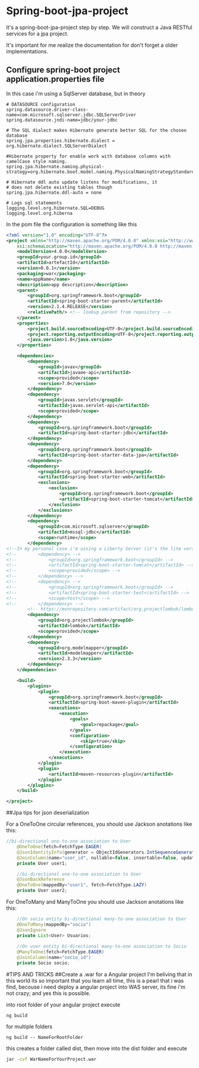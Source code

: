 # Spring-boot-jpa-project
It's a spring-boot-jpa-project step by step. We will construct a Java RESTful services for a jpa project.

It's important for me realize the documentation for don't forget a older implementations.

## Configure spring-boot project application.properties file

In this case i'm using a SqlServer database, but in theory

```properties
# DATASOURCE configuration
spring.datasource.driver-class-name=com.microsoft.sqlserver.jdbc.SQLServerDriver
spring.datasource.jndi-name=jdbc/your-jdbc

# The SQL dialect makes Hibernate generate better SQL for the chosen database
spring.jpa.properties.hibernate.dialect = org.hibernate.dialect.SQLServerDialect

#Hibernate property for enable work with database columns with camelCase style naming.
spring.jpa.hibernate.naming.physical-strategy=org.hibernate.boot.model.naming.PhysicalNamingStrategyStandardImpl

# Hibernate ddl auto update listens for modifications, it
# does not delete existing tables though
spring.jpa.hibernate.ddl-auto = none

# Logs sql statements
logging.level.org.hibernate.SQL=DEBUG
logging.level.org.hiberna
```
In the pom file the configuration is something like this
```xml
<?xml version="1.0" encoding="UTF-8"?>
<project xmlns="http://maven.apache.org/POM/4.0.0" xmlns:xsi="http://www.w3.org/2001/XMLSchema-instance"
	xsi:schemaLocation="http://maven.apache.org/POM/4.0.0 http://maven.apache.org/xsd/maven-4.0.0.xsd">
	<modelVersion>4.0.0</modelVersion>
	<groupId>your.group.id</groupId>
	<artifactId>artefactId</artifactId>
	<version>0.0.1</version>
	<packaging>war</packaging>
	<name>appName</name>
	<description>app description</description>
	<parent>
		<groupId>org.springframework.boot</groupId>
		<artifactId>spring-boot-starter-parent</artifactId>
		<version>2.1.4.RELEASE</version>
		<relativePath/> <!-- lookup parent from repository -->
	</parent>
	<properties>
		<project.build.sourceEncoding>UTF-8</project.build.sourceEncoding>
	    <project.reporting.outputEncoding>UTF-8</project.reporting.outputEncoding>
		<java.version>1.8</java.version>
	</properties>

	<dependencies>
		<dependency>
			<groupId>javax</groupId>
			<artifactId>javaee-api</artifactId>
			<scope>provided</scope>
			<version>7.0</version>
		</dependency>
		<dependency>
			<groupId>javax.servlet</groupId>
			<artifactId>javax.servlet-api</artifactId>
			<scope>provided</scope>
		</dependency>
		<dependency>
			<groupId>org.springframework.boot</groupId>
			<artifactId>spring-boot-starter-jdbc</artifactId>
		</dependency>
		<dependency>
			<groupId>org.springframework.boot</groupId>
			<artifactId>spring-boot-starter-data-jpa</artifactId>
		</dependency>
		<dependency>
			<groupId>org.springframework.boot</groupId>
			<artifactId>spring-boot-starter-web</artifactId>
			<exclusions>
            	<exclusion>
					<groupId>org.springframework.boot</groupId>
					<artifactId>spring-boot-starter-tomcat</artifactId>
				</exclusion>
			</exclusions>
		</dependency>
		<dependency>
		    <groupId>com.microsoft.sqlserver</groupId>
		    <artifactId>mssql-jdbc</artifactId>
		    <scope>runtime</scope>
		</dependency>
<!--In my personal case i'm ussing a Liberty Server (it's the lite version of WAS or Webshpre Application Server i'm using was9 and liberty profile for a was9)-->
<!-- 		<dependency> -->
<!-- 			<groupId>org.springframework.boot</groupId> -->
<!-- 			<artifactId>spring-boot-starter-tomcat</artifactId> -->
<!-- 			<scope>provided</scope> -->
<!-- 		</dependency> -->
<!-- 		<dependency> -->
<!-- 			<groupId>org.springframework.boot</groupId> -->
<!-- 			<artifactId>spring-boot-starter-test</artifactId> -->
<!--  			<scope>test</scope> -->
<!-- 		</dependency> -->
		<!-- https://mvnrepository.com/artifact/org.projectlombok/lombok -->
		<dependency>
		    <groupId>org.projectlombok</groupId>
		    <artifactId>lombok</artifactId>
		    <scope>provided</scope>
		</dependency>
		<dependency>
		    <groupId>org.modelmapper</groupId>
		    <artifactId>modelmapper</artifactId>
		    <version>2.3.3</version>
		</dependency>
	</dependencies>

	<build>
		<plugins>
			<plugin>
				<groupId>org.springframework.boot</groupId>
				<artifactId>spring-boot-maven-plugin</artifactId>
				<executions>
               		<execution>
               			<goals>
               				<goal>repackage</goal>
           				</goals>
           				<configuration>
           					<skip>true</skip>
       					</configuration>
   					</execution>
				</executions>
			</plugin>
			<plugin>
	            <artifactId>maven-resources-plugin</artifactId>
            </plugin>
		</plugins>		
	</build>

</project>
```
##Jpa tips for json deserialization

For a OneToOne circular references, you should use Jackson anotations like this:

```java
//bi-directional one-to-one association to User
	@OneToOne(fetch=FetchType.EAGER)
	@JsonIdentityInfo(generator = ObjectIdGenerators.IntSequenceGenerator.class, property = "user_id")
	@JoinColumn(name="user_id", nullable=false, insertable=false, updatable=false)
	private User user1;

	//bi-directional one-to-one association to User
	@JsonBackReference
	@OneToOne(mappedBy="user1", fetch=FetchType.LAZY)
	private User user2;
```

For OneToMany and ManyToOne you should use Jackson anotations like this:

```java
	//On socio entity bi-directional many-to-one association to User
	@OneToMany(mappedBy="socio")
	@JsonIgnore
	private List<User> Usuarios;
	
	//On user entity bi-directional many-to-one association to Socio
	@ManyToOne(fetch=FetchType.EAGER)
	@JoinColumn(name="socio_id")
	private Socio socio;
```
#TIPS AND TRICKS
##Create a .war for a Angular project
I'm beliving that in this world its so important that you learn all time, this is a pearl that i was find, becouse i need deploy a angular project into WAS server, its fine i'm not crazy; and yes this is possible.

into root folder of your angular project execute
```ng
ng build
```
for multiple folders 
```ng
ng build -- NameForRootFolder
```
this creates a folder called dist, then move into the dist folder and execute
```cmd
jar -cvf WarNameForYourProject.war
```
